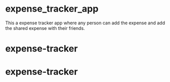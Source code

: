 # expense_tracker_app
This a expense tracker app where any person can add the expense and add the shared expense with their friends.
# expense-tracker
# expense-tracker
